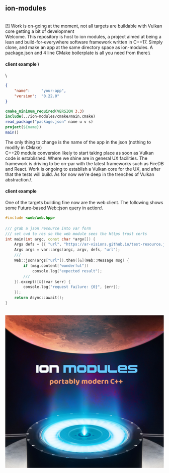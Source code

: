 ## ion-modules
\
[!] Work is on-going at the moment, not all targets are buildable with Vulkan core getting a bit of development\
Welcome. This repository is host to ion modules, a project aimed at being a lean and build-for-everywhere software framework written in C++17.  Simply clone, and make an app at the same directory space as ion-modules.  A package.json and 4 line CMake boilerplate is all you need from there:\
#### client example \
\
```json
{
    "name":     "your-app",
    "version":  "0.22.0"
}
```

```cmake
cmake_minimum_required(VERSION 3.3)
include(../ion-modules/cmake/main.cmake)
read_package("package.json" name u v s)
project(${name})
main()
```

The only thing to change is the name of the app in the json (nothing to modify in CMake)\
C++20 module conversion likely to start taking place as soon as Vulkan code is established.  Where we shine are in general UX facilities.  The framework is driving to be on-par with the latest frameworks such as FireDB and React.  Work is ongoing to establish a Vulkan core for the UX, and after that the tests will build.  As for now we're deep in the trenches of Vulkan abstraction.\
#### client example
One of the targets building fine now are the web client.  The following shows some Future-based Web::json query in action:\
```c++
#include <web/web.hpp>

/// grab a json resource into var form
/// set cwd to res so the web module sees the https trust certs
int main(int argc, const char *argv[]) {
    Args defs = {{ "url", "https://ar-visions.github.io/test-resource.json" }};
    Args args = var::args(argc, argv, defs, "url");
    ///
    Web::json(args["url"]).then([&](Web::Message msg) {
        if (msg.content["wonderful"])
            console.log("expected result");
        ///
    }).except([&](var &err) {
        console.log("request failure: {0}", {err});
    });
    return Async::await();
}
```
\
![alt text](ion-modules.jpg)
